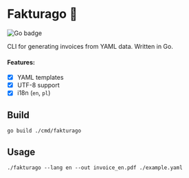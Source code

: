# Fakturago 📄

![Go badge](https://img.shields.io/github/go-mod/go-version/pastDexter/fakturago)

CLI for generating invoices from YAML data.
Written in Go.

#### Features:
- [x] YAML templates
- [x] UTF-8 support
- [x] i18n (`en`, `pl`)

## Build

```
go build ./cmd/fakturago
```

## Usage

```
./fakturago --lang en --out invoice_en.pdf ./example.yaml
```
